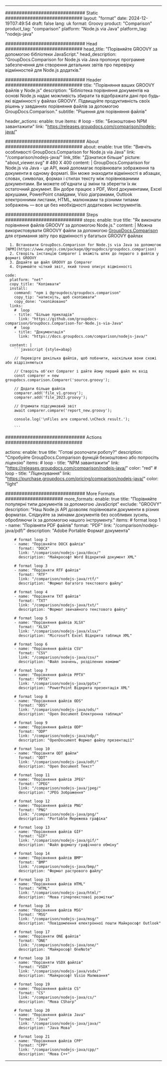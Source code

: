 
---
############################# Static ############################
layout: "format"
date:  2024-12-19T07:49:54
draft: false
lang: uk
format: Groovy
product: "Comparison"
product_tag: "comparison"
platform: "Node.js via Java"
platform_tag: "nodejs-java"

############################# Head ############################
head_title: "Порівняйте GROOVY за допомогою бібліотеки JavaScript."
head_description: "GroupDocs.Comparison for Node.js via Java пропонує програмне забезпечення для створення детальних звітів про перевірку відмінностей для Node.js додатків."

############################# Header ############################
title: "Порівняння ваших GROOVY файлів у Node.js" 
description: "Бібліотека порівняння документів на основі Node.js надає можливість збирати та відображати дані про будь-які відмінності у файлах GROOVY. Підвищуйте продуктивність своїх рішень у завданнях порівняння файлів за допомогою GroupDocs.Comparison."
subtitle: "Рішення для порівняння файлів" 

header_actions:
  enable: true
  items:
    #  loop
    - title: "Безкоштовно NPM завантажити"
      link: "https://releases.groupdocs.com/comparison/nodejs-java/"
      
############################# About ############################
about:
    enable: true
    title: "Вивчіть особливості GroupDocs.Comparison for Node.js via Java"
    link: "/comparison/nodejs-java/"
    link_title: "Дізнатися більше"
    picture: "about_viewer.svg" # 480 X 400
    content: |
       GroupDocs.Comparison for Node.js via Java - це API, який допомагає порівнювати зображення та документи в одному форматі. Він може знаходити відмінності в абзацах, словах, символах, формах і стилах тексту між порівнюваними документами. Ви можете об'єднати ці зміни та зберегти їх як остаточний документ. Він добре працює з PDF, Word документами, Excel аркушами, PowerPoint слайдами, Visio діаграмами, Outlook електронними листами, HTML, малюнками та різними типами зображень — все це без необхідності додаткових інструментів.

############################# Steps ############################
steps:
    enable: true
    title: "Як виконати порівняння файлів GROOVY за допомогою Node.js."
    content: |
      Можна використовувати GROOVY файли за допомогою [GroupDocs.Comparison](https://products.groupdocs.com/comparison/nodejs-java/) для отримання звіту про відмінності у багатьох GROOVY файлах
      
      1. Встановити GroupDocs.Comparison for Node.js via Java за допомогою [NPM](https://www.npmjs.com/package/@groupdocs/groupdocs.comparison)
      2. Створіть інстанцію Comparer і вкажіть шлях до першого з файлів у форматі GROOVY
      3. Додайте ще файл GROOVY до Comparer
      4. Отримайте чіткий звіт, який точно описує відмінності
   
    code:
      platform: "net"
      copy_title: "Копіювати"
      install:
        command: "npm i @groupdocs/groupdocs.comparison"
        copy_tip: "натисніть, щоб скопіювати"
        copy_done: "скопійовано"
      links:
        #  loop
        - title: "Більше прикладів"
          link: "https://github.com/groupdocs-comparison/GroupDocs.Comparison-for-Node.js-via-Java"
        #  loop
        - title: "Документація"
          link: "https://docs.groupdocs.com/comparison/nodejs-java/"
          
      content: |
        ```javascript {style=abap}

        // Перевірте декілька файлів, щоб побачити, наскільки вони схожі або відрізняються

        // Створіть об'єкт Comparer і дайте йому перший файл як вхід
        const comparer = new groupdocs.comparison.Comparer('source.groovy');

        // Додати більше файлів
        comparer.add('file_v1.groovy');
        comparer.add('file_2023.groovy');

        // Отримати підсумковий звіт
        await comparer.compare('report_new.groovy');

        console.log('\nFiles are compared.\nCheck result.');

        ```            

############################# Actions ############################

actions:
  enable: true
  title: "Готові розпочати роботу?"
  description: "Спробуйте GroupDocs.Comparison функцій безкоштовно або попросіть ліцензію"
  items:
    #  loop
    - title: "NPM завантажити"
      link: "https://releases.groupdocs.com/comparison/nodejs-java/"
      color: "red"
        #  loop
    - title: "Ліцензування"
      link: "https://purchase.groupdocs.com/pricing/comparison/nodejs-java/"
      color: "light"


############################# More Formats #####################
more_formats:
    enable: true
    title: "Порівняйте популярні типи документів за допомогою JavaScript"
    exclude: "GROOVY"
    description: "Наш Node.js API дозволяє порівнювати документи в різних форматах. Слідкуйте за змінами документів без особливих зусиль, обробляючи їх за допомогою нашого інструменту."
    items: 
        # format loop 1
        - name: "Порівняти PDF файлів"
          format: "PDF"
          link: "/comparison/nodejs-java/pdf/"
          description: "Adobe Portable Формат документа"

        # format loop 2
        - name: "Порівняйте DOCX файлів"
          format: "DOCX"
          link: "/comparison/nodejs-java/docx/"
          description: "Майкрософт Word Відкритий документ XML"

        # format loop 3
        - name: "Порівняти RTF файлів"
          format: "RTF"
          link: "/comparison/nodejs-java/rtf/"
          description: "Формат багатого текстового файлу"

        # format loop 4
        - name: "Порівняти TXT файлів"
          format: "TXT"
          link: "/comparison/nodejs-java/txt/"
          description: "Формат звичайного текстового файлу"

        # format loop 5
        - name: "Порівняння файлів XLSX"
          format: "XLSX"
          link: "/comparison/nodejs-java/xlsx/"
          description: "Microsoft Excel Відкрита таблиця XML"

        # format loop 6
        - name: "Порівняння файлів CSV"
          format: "CSV"
          link: "/comparison/nodejs-java/csv/"
          description: "Файл значень, розділених комами"

        # format loop 7
        - name: "Порівняння файлів PPTX"
          format: "PPTX"
          link: "/comparison/nodejs-java/pptx/"
          description: "PowerPoint Відкрита презентація XML"

        # format loop 8
        - name: "Порівняння файлів ODS"
          format: "ODS"
          link: "/comparison/nodejs-java/ods/"
          description: "Open Document Електронна таблиця"

        # format loop 9
        - name: "Порівняння файлів ODP"
          format: "ODP"
          link: "/comparison/nodejs-java/odp/"
          description: "OpenDocument Формат файлу презентації"

        # format loop 10
        - name: "Порівняти ODT файли"
          format: "ODT"
          link: "/comparison/nodejs-java/odt/"
          description: "Open Document Текст"

        # format loop 11
        - name: "Порівняння файлів JPEG"
          format: "JPEG"
          link: "/comparison/nodejs-java/jpeg/"
          description: "JPEG Зображення"

        # format loop 12
        - name: "Порівняння файлів PNG"
          format: "PNG"
          link: "/comparison/nodejs-java/png/"
          description: "Portable Мережева графіка"

        # format loop 13
        - name: "Порівняння файлів GIF"
          format: "GIF"
          link: "/comparison/nodejs-java/gif/"
          description: "Файл формату графічного обміну"

        # format loop 14
        - name: "Порівняння файлів BMP"
          format: "BMP"
          link: "/comparison/nodejs-java/bmp/"
          description: "Формат растрового файлу"

        # format loop 15
        - name: "Порівняння файлів HTML"
          format: "HTML"
          link: "/comparison/nodejs-java/html/"
          description: "Мова гіпертекстової розмітки"

        # format loop 16
        - name: "Порівняння файлів MSG"
          format: "MSG"
          link: "/comparison/nodejs-java/msg/"
          description: "Повідомлення електронної пошти Майкрософт Outlook"

        # format loop 17
        - name: "Порівняти ONE файлів"
          format: "ONE"
          link: "/comparison/nodejs-java/one/"
          description: "Майкрософт OneNote"

        # format loop 18
        - name: "Порівняти VSDX файлів"
          format: "VSDX"
          link: "/comparison/nodejs-java/vsdx/"
          description: "Майкрософт Visio Малювання"

        # format loop 19
        - name: "Порівняння файлів CS"
          format: "CS"
          link: "/comparison/nodejs-java/cs/"
          description: "Мова CSharp"

        # format loop 20
        - name: "Порівняння файлів Java"
          format: "Java"
          link: "/comparison/nodejs-java/java/"
          description: "Java Мова"
          
        # format loop 21
        - name: "Порівняння файлів CPP"
          format: "CPP"
          link: "/comparison/nodejs-java/cpp/"
          description: "Мова C++"
---